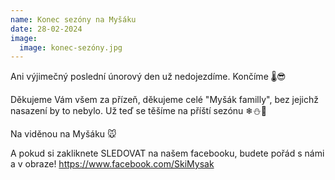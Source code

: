 ```yaml
---
name: Konec sezóny na Myšáku
date: 28-02-2024
image:
  image: konec-sezóny.jpg
---
```

Ani výjimečný poslední únorový den už nedojezdíme. Končíme 🌡😎

Děkujeme Vám všem za přízeň, děkujeme celé "Myšák familly", bez jejichž nasazení by to nebylo. Už teď se těšíme na příští sezónu ❄⛄🎿 

Na viděnou na Myšáku 🐭

A﻿ pokud si zakliknete SLEDOVAT na našem facebooku, budete pořád  s námi a v obraze!  https://www.facebook.com/SkiMysak